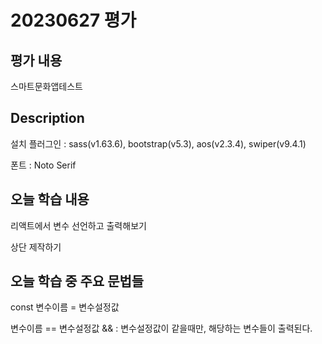 # 20230627 평가

## 평가 내용

스마트문화앱테스트

## Description

설치 플러그인 : sass(v1.63.6), bootstrap(v5.3), aos(v2.3.4), swiper(v9.4.1)

폰트 : Noto Serif

## 오늘 학습 내용

리액트에서 변수 선언하고 출력해보기

상단 제작하기

## 오늘 학습 중 주요 문법들

const 변수이름 = 변수설정값

변수이름 == 변수설정값 && : 변수설정값이 같을때만, 해당하는 변수들이 출력된다.
